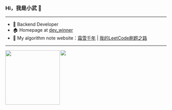### Hi，我是小武 👋

---

- 🔭 Backend Developer
- 🏠 Homepage at [dev_winner](https://www.jianshu.com/u/89c061b853ad)
- 📒 My algorithm note website：[霜雪千年](https://www.cnblogs.com/acgoto/) | [我的LeetCode刷题之路](https://wzomg.github.io/LeetcodeRecord/#/)

---

<div>
  <img height="170" align="left" src="https://github-readme-stats.vercel.app/api?username=wzomg&count_private=true" />
  <img src="https://github-readme-stats.vercel.app/api/top-langs/?username=wzomg&layout=compact" />
</div>

